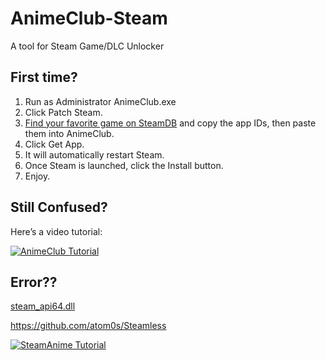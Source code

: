 # AnimeClub-Steam
A tool for Steam Game/DLC Unlocker

## First time?

1. Run as Administrator AnimeClub.exe
2. Click Patch Steam.
3. [Find your favorite game on SteamDB](https://steamdb.info/) and copy the app IDs, then paste them into AnimeClub.
4. Click Get App.
5. It will automatically restart Steam.
6. Once Steam is launched, click the Install button.
7. Enjoy.

## Still Confused?
Here’s a video tutorial:

[![AnimeClub Tutorial](https://img.youtube.com/vi/jzVQs11EgZw/0.jpg)](https://www.youtube.com/watch?v=jzVQs11EgZw)


## Error??
[steam_api64.dll](https://raw.githubusercontent.com/RealSyferX/AnimeClub-Steam/main/steamapi.zip)

https://github.com/atom0s/Steamless

[![SteamAnime Tutorial](https://img.youtube.com/vi/I_gpvyR7CLA/0.jpg)](https://www.youtube.com/watch?v=I_gpvyR7CLA)
